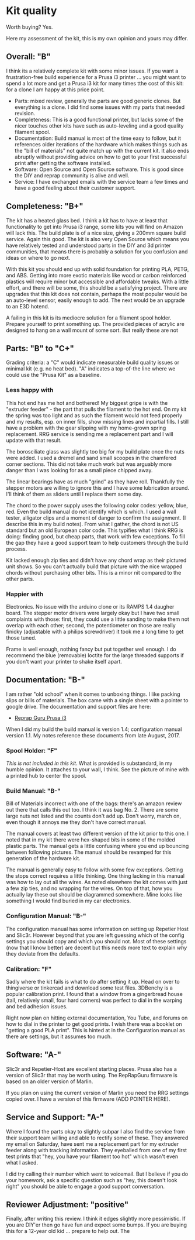 # Kit quality

Worth buying?  Yes.

Here my assessment of the kit, this is my own opinion and yours may differ.

## Overall: "B"

I think its a relatively complete kit with some minor issues.  If you want a frustration-free build experience for a Prusa i3 printer ...  you might want to spend a lot more and get a Prusa i3 kit for many times tthe cost of this kit:  for a clone I am happy at this price point.

- Parts: mixed review, generally the parts are good generic clones.  But everything is a clone.  I did find some issues with my parts that needed revision.
- Completeness: This is a good functional printer, but lacks some of the nicer touches other kits have such as auto-leveling and a good quality filament spool.
- Documentation: Build manual is most of the time easy to follow, but it references older iterations of the hardware which makes things such as the "bill of materials" not quite match up with the current kit.  It also ends abruptly without providing advice on how to get to your first successful print after getting the software installed.
- Software: Open Source and Open Source software.  This is good since the DIY and reprap community is alive and well.
- Service: I have exchanged emails with the service team a few times and have a good feeling about their customer support.

## Completeness: "B+"

The kit has a heated glass bed.  I think a kit has to have at least that functionality to get into Prusa i3 range,
some kits you will find on Amazon will lack this.  The build plate is of a nice size, giving a 200mm square build service.
Again this good.  The kit is also very Open Source which means you have relatively tested and understood parts in the DIY
and 3d printer communities, that means there is probably a solution for you confusion and ideas on where to go next.

With this kit you should end up with solid foundation for printing PLA, PETG, and ABS.  Getting into more exotic materials
like wood or carbon reinforced plastics will require minor but accessible and affordable tweaks.  With a little effort,
and there will be some, this should be a satisfying project.   There are upgrades that this kit does not contain, perhaps
the most popular would be an auto-level sensor, easily enough to add.  The next would be an upgrade to an E3D hotend.

A failing in this kit is its mediocre solution for a filament spool holder.  Prepare yourself to print something up.  The provided pieces of acrylic are designed to hang on a wall mount of some sort.  But really these are not 

## Parts: "B" to "C+"

Grading criteria: a "C" would indicate measurable build quality issues or minimal kit (e.g. no heat bed).
"A" indicates a top-of-the line where we could use the "Prusa Kit" as a baseline.

### Less happy with

This hot end has me hot and bothered!  My biggest gripe is with the "extruder feeder" - the part that pulls the
filament to the hot end.  On my kit the spring was too light and as such the filament would not feed properly and my
results, esp. on inner fills, show missing lines and inpartial fills.  I still have a problem with the gear slipping
with my home-grown spring replacement.  RRG service is sending me a replacement part and I will update with that result.

The borosciliate glass was slightly too big for my build plate once the nuts were added.  I used a dremel and sand
small scoopes in the chamfered corner sections.  This did not take much work but was arguably more danger than I was
looking for as a small piece chipped away.

The linear bearings have as much "grind" as they have roll.  Thankfully the stepper motors are willing to ignore this and I have some lubrication around.  I'll think of them as sliders until I replace them some day.

The chord to the power supply uses the following color codes:  yellow, blue, red.  Even the build manual do not identify which is which.  I used a wall tester, alligator clips and a moment of danger to confirm the assignment. (I describe this in my build notes).  From what I gather, the chord is not US standard but an old European color code.  This typifies what I think RRG is doing: finding good, but cheap parts, that work with few exceptions.  To fill the gap they have a good support team to help customers through the build process.

Kit lacked enough zip ties and didn't have any chord wrap as their pictured unit shows.  So you can't actually build that picture with the nice wrapped chords without purchasing other bits.  This is a minor nit compared to the other parts.

### Happier with

Electronics.  No issue with the arduino clone or its RAMPS 1.4 daugher board.  The stepper motor drivers were largely okay but I have two small complaints with those: first, they could use a little sanding to make them not overlap with each other; second, the potentiometer on those are really finicky (adjustable with a philips screwdriver) it took me a long time to get those tuned.

Frame is well enough, nothing fancy but put together well enough.  I do recommend the blue (removable) loctite for the large threaded supports if you don't want your printer to shake itself apart.

## Documentation: "B-"

I am rather "old school" when it comes to unboxing things.  I like packing slips or bills of materials.  The box came with a single sheet with a pointer to google drive.  The documentation and support files are here:

- [Reprap Guru Prusa i3](https://drive.google.com/open?id=0B4A3jLWIXeoFfkxURVdhMEFpTWpsSExncXFmUGpkalczX3ZvS1J6bGNabGdWM2NwaWNuS0k)

When I did my build the build manual is version 1.4; configuration manual version 1.1.  My notes reference these documents from late August, 2017.

### Spool Holder: "F"

_This is not included in this kit_. What is provided is substandard, in my humble opinion.  It attaches to your wall, I think.  See the picture of mine with a printed hub to center the spool.

### Build Manual: "B-"

Bill of Materials incorrect with one of the bags: there's an amazon review out there that calls this out too.
I think it was bag No. 2.  There are some large nuts not listed and the counts don't add up.  Don't worry, march on, 
even though it annoys me they don't have correct manual.

The manual covers at least two different version of the kit prior to this one. I noted that in my kit there were hex-shaped
bits in some of the molded plastic parts.  The manual gets a little confusing where you end up bouncing between following pictures.  The manual should be revamped for this generation of the hardware kit.

The manual is generally easy to follow with some few exceptions.  Getting the stops correct requires a little thinking.  One
thing lacking in this manual was how to lay out all the wires.  As noted elsewhere the kit comes with just a few zip ties, and no wrapping for the wires.  On top of that, how you actually lay these out should be diagrammed somewhere.  Mine looks like
something I would find buried in my car electronics.

### Configuration Manual: "B-"

The configuration manual has some information on setting up Repetier Host and Slic3r.  However beyond that you are left guessing which of the config settings you should copy and which you should not.  Most of these settings (now that I know better) are decent but this needs more text to explain _why_ they deviate from the defaults.

### Calibration: "F"

Sadly where the kit fails is what to do after setting it up.  Head on over to thingiverse or tinkercad and download some test files.  3DBenchy is a popular calibration print.  I found that a window from a gingerbread house (tall, relatively small, four hard corners) was perfect to dial in the warping and bed adhesion issues.

Right now plan on hitting external documentation, You Tube, and forums on how to dial in the printer to get good prints.  I wish there was a booklet on "getting a good PLA print".  This is hinted at in the Configuration manual as there are settings, but it assumes too much.

## Software: "A-"

Slic3r and Repetier-Host are excellent starting places.  Prusa also has a version of Slic3r that may be worth using.  The RepRapGuru firmware is based on an older version of Marlin.

If you plan on using the current version of Marlin you need the RRG settings copied over.  I have a version of this firmware (ADD POINTER HERE).

##  Service and Support: "A-"

Where I found the parts okay to slightly subpar I also find the service from their support team willing and able to
rectify some of these.  They answered my email on Saturday, have sent me a replacement part for my extruder feeder along with tracking information.  They eyeballed from one of my first test prints that "hey, you have your filament too hot" which wasn't even what I asked.

I did try calling their number which went to voicemail.  But I believe if you do your homework, ask a specific question such as "hey, this doesn't look right" you should be able to engage a good support conversation.

## Reviewer Adjustment: "positive"

Finally, after writing this review.  I think it edges slightly more pessimistic.  If you are DIY'er then go have fun and expect some bumps.  If you are buying this for a 12-year old kid ... prepare to help out.  The 

